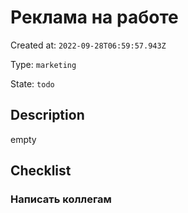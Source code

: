 # Реклама на работе

Created at: `2022-09-28T06:59:57.943Z`

Type: `marketing`

State: `todo`

## Description
empty

## Checklist
### Написать коллегам
